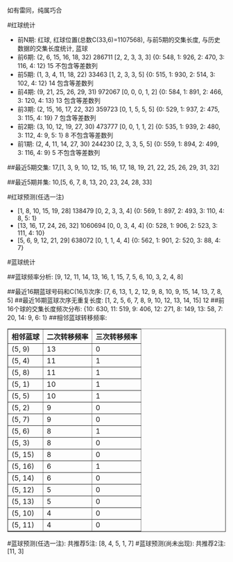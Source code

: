 <!-- 
.. title: 双色球2017027期(2017-03-09)数据分析报告
.. slug: slott-2017027-2017-03-09-report
.. date: 2017-03-10 08:00:00 UTC+08:00
.. tags: Lottery
.. link: 
.. description: 
.. type: text
-->

如有雷同，纯属巧合

<!-- TEASER_END-->

#红球统计

- 前N期: 红球, 红球位置(总数C(33,6)=1107568), 与前5期的交集长度, 与历史数据的交集长度统计, 蓝球
- 前6期: (2, 6, 15, 16, 18, 32) 286711 [2, 2, 3, 3, 3] {0: 548, 1: 926, 2: 470, 3: 116, 4: 12} 15 不包含等差数列
- 前5期: (1, 3, 4, 11, 18, 22) 33463 [1, 2, 3, 3, 5] {0: 515, 1: 930, 2: 514, 3: 102, 4: 12} 14 包含等差数列
- 前4期: (9, 21, 25, 26, 29, 31) 972067 [0, 0, 0, 1, 2] {0: 584, 1: 891, 2: 466, 3: 120, 4: 13} 13 包含等差数列
- 前3期: (2, 15, 16, 17, 22, 32) 359723 [0, 1, 5, 5, 5] {0: 529, 1: 937, 2: 475, 3: 115, 4: 19} 7 包含等差数列
- 前2期: (3, 10, 12, 19, 27, 30) 473777 [0, 0, 1, 1, 2] {0: 535, 1: 939, 2: 480, 3: 112, 4: 9, 5: 1} 8 不包含等差数列
- 前1期: (2, 4, 11, 14, 27, 30) 244230 [2, 3, 3, 5, 5] {0: 559, 1: 894, 2: 499, 3: 116, 4: 9} 5 不包含等差数列

##最近5期交集:
17,[1, 3, 9, 10, 12, 15, 16, 17, 18, 19, 21, 22, 25, 26, 29, 31, 32]

##最近5期并集:
10,[5, 6, 7, 8, 13, 20, 23, 24, 28, 33]

#红球预测(任选一注)

- [1, 8, 10, 15, 19, 28] 138479 [0, 2, 3, 3, 4] {0: 569, 1: 897, 2: 493, 3: 110, 4: 8, 5: 1}
- [13, 16, 17, 24, 26, 32] 1060694 [0, 0, 3, 4, 4] {0: 528, 1: 906, 2: 523, 3: 111, 4: 10}
- [5, 6, 9, 12, 21, 29] 638072 [0, 1, 1, 4, 4] {0: 562, 1: 901, 2: 520, 3: 88, 4: 7}

#蓝球统计

##蓝球频率分析:
[9, 12, 11, 14, 13, 16, 1, 15, 7, 5, 6, 10, 3, 2, 4, 8]

##最近16期蓝球号码和C(16,1)次序:
 [7, 6, 13, 1, 2, 12, 9, 8, 10, 9, 15, 14, 13, 7, 8, 5]
##最近16期蓝球次序无重复长度:
 [1, 2, 5, 6, 7, 8, 9, 10, 12, 13, 14, 15] 12
##前16个球的交集长度频次分布:
{10: 630, 11: 519, 9: 406, 12: 271, 8: 149, 13: 58, 7: 20, 14: 9, 6: 1}
##相邻蓝球转移频率:
 <table border="1" class="table table-striped dataframe">
  <thead>
    <tr style="text-align: right;">
      <th>相邻蓝球</th>
      <th>二次转移频率</th>
      <th>三次转移频率</th>
    </tr>
  </thead>
  <tbody>
    <tr>
      <td>(5, 9)</td>
      <td>13</td>
      <td>0</td>
    </tr>
    <tr>
      <td>(5, 4)</td>
      <td>11</td>
      <td>1</td>
    </tr>
    <tr>
      <td>(5, 8)</td>
      <td>11</td>
      <td>1</td>
    </tr>
    <tr>
      <td>(5, 1)</td>
      <td>10</td>
      <td>1</td>
    </tr>
    <tr>
      <td>(5, 5)</td>
      <td>10</td>
      <td>1</td>
    </tr>
    <tr>
      <td>(5, 2)</td>
      <td>9</td>
      <td>0</td>
    </tr>
    <tr>
      <td>(5, 7)</td>
      <td>9</td>
      <td>0</td>
    </tr>
    <tr>
      <td>(5, 6)</td>
      <td>8</td>
      <td>1</td>
    </tr>
    <tr>
      <td>(5, 3)</td>
      <td>8</td>
      <td>0</td>
    </tr>
    <tr>
      <td>(5, 15)</td>
      <td>8</td>
      <td>0</td>
    </tr>
    <tr>
      <td>(5, 16)</td>
      <td>6</td>
      <td>1</td>
    </tr>
    <tr>
      <td>(5, 14)</td>
      <td>6</td>
      <td>0</td>
    </tr>
    <tr>
      <td>(5, 12)</td>
      <td>5</td>
      <td>0</td>
    </tr>
    <tr>
      <td>(5, 13)</td>
      <td>5</td>
      <td>0</td>
    </tr>
    <tr>
      <td>(5, 10)</td>
      <td>4</td>
      <td>0</td>
    </tr>
    <tr>
      <td>(5, 11)</td>
      <td>4</td>
      <td>0</td>
    </tr>
  </tbody>
</table>
#蓝球预测(任选一注):
共推荐5注: [8, 4, 5, 1, 7]
#蓝球预测(尚未出现):
共推荐2注: [11, 3]

